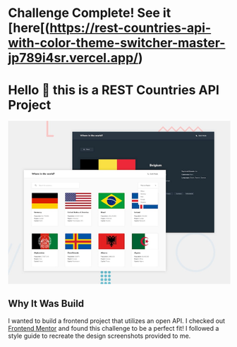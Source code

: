 # Challenge Complete! See it [here[(https://rest-countries-api-with-color-theme-switcher-master-jp789i4sr.vercel.app/)

# Hello :wave: this is a REST Countries API Project

![Design preview for the REST Countries API with color theme switcher coding challenge](./design/desktop-preview.jpg)

## Why It Was Build

I wanted to build a frontend project that utilizes an open API. I checked out [Frontend Mentor](www.frontendmentor.io) and found this challenge to be a perfect fit! I followed a style guide to recreate the design screenshots provided to me.

##
